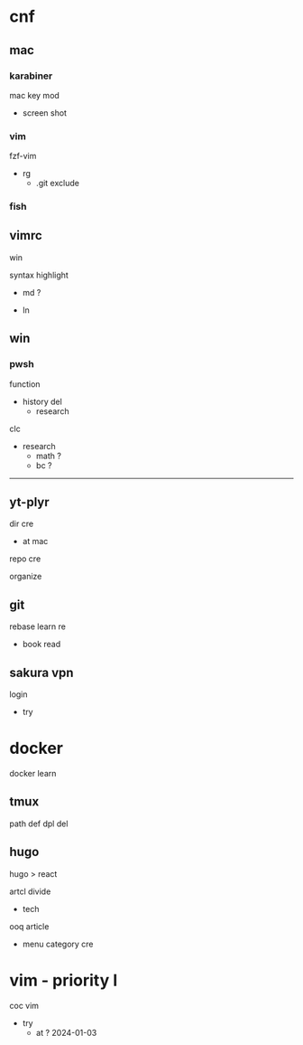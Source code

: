 
# cnf


## mac

### karabiner

mac key mod
- screen shot


### vim

fzf-vim
- rg
  - .git exclude


### fish



## vimrc

win

syntax highlight
- md ?


- ln




## win

### pwsh

function

- history del
  - research


clc
- research
  - math ?
  - bc ?





---

## yt-plyr

dir cre
- at mac

repo cre


organize


## git

rebase learn re
- book read


## sakura vpn

login
- try


# docker

docker learn


## tmux

path def dpl del


## hugo

hugo > react


artcl divide
- tech


ooq article
- menu category cre


# vim  -  priority l

coc vim
- try
  - at ? 2024-01-03



